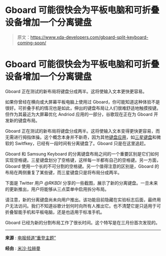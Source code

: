 # Gboard 可能很快会为平板电脑和可折叠设备增加一个分离键盘

> 原文：<https://www.xda-developers.com/gboard-split-keyboard-coming-soon/>

# Gboard 可能很快会为平板电脑和可折叠设备增加一个分离键盘

Gboard 正在测试的新布局将键盘分成两半。这将使输入文本更快更容易。

如果你曾经在横向或大屏幕平板电脑上使用过 Gboard，你可能知道这种体验不是很好。可折叠手机的情况也是如此，伸出的键盘布局让人们很难舒适地触摸按键。但作为其最近为大屏幕优化 Andriod 应用的一部分，谷歌现在正在为 Gboard 开发新的键盘布局。

Gboard 正在测试的新布局将键盘分成两半。这将使输入文本变得更快更容易，而无需进行拇指体操。这个概念本身并不新奇，因为其他[键盘应用](https://www.xda-developers.com/best-android-keyboard/)，如[三星键盘](https://www.xda-developers.com/samsung-galaxy-z-fold-2-ongoing-review-day-one/)和微软的 Switfkey，已经有一段时间有分离键盘了。Gboard 只是在这里追赶。

Gboard 和 Samsung Keyboard 的分离键盘布局之间的一个重要区别是它们如何实现空格键。三星键盘划分了空格键，这样每一半都有自己的空格键。另一方面，Gboard 使用一个长的不可分割的空格键。另一个值得注意的区别是，Gboard 的布局在两侧重复了某些键，而三星键盘只是将布局分成两半。

下面是 Twitter 用户 *@RKBDI* 分享的一些截图，展示了新的分离键盘。一旦未来的更新推出，用户将能够从三点菜单中启用拆分布局。

请注意，新的分离键盘尚未向用户推出。该功能目前隐藏在实验标志后面，最终用户无法访问。我们不知道谷歌计划何时向所有人推出它。也不清楚它是只适用于可折叠智能手机和平板电脑，还是也适用于标准手机。

Gboard 已经为新的分割布局工作了很长时间。这个特写是在三月份首次发现的。

* * *

**来源** : [电报频道“重登主题”](https://t.me/rkbdigboard/1377)

**经由** : [米沙·拉赫曼](https://twitter.com/MishaalRahman/status/1529588321034203138)